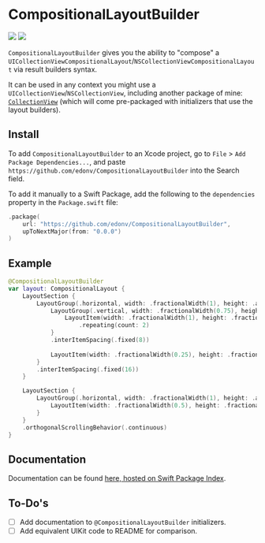 # CompositionalLayoutBuilder

[![](https://img.shields.io/endpoint?url=https%3A%2F%2Fswiftpackageindex.com%2Fapi%2Fpackages%2Fedonv%2FCompositionalLayoutBuilder%2Fbadge%3Ftype%3Dswift-versions)](https://swiftpackageindex.com/edonv/CompositionalLayoutBuilder)
[![](https://img.shields.io/endpoint?url=https%3A%2F%2Fswiftpackageindex.com%2Fapi%2Fpackages%2Fedonv%2FCompositionalLayoutBuilder%2Fbadge%3Ftype%3Dplatforms)](https://swiftpackageindex.com/edonv/CompositionalLayoutBuilder)

`CompositionalLayoutBuilder` gives you the ability to "compose" a `UICollectionViewCompositionalLayout`/`NSCollectionViewCompositionalLayout` via result builders syntax.

It can be used in any context you might use a `UICollectionView`/`NSCollectionView`, including another package of mine: [`CollectionView`](https://github.com/edonv/CollectionView) (which will come pre-packaged with initializers that use the layout builders).

## Install

To add `CompositionalLayoutBuilder` to an Xcode project, go to `File` > `Add Package Dependencies...`, and paste `https://github.com/edonv/CompositionalLayoutBuilder` into the Search field.

To add it manually to a Swift Package, add the following to the `dependencies` property in the `Package.swift` file:

```swift
.package(
    url: "https://github.com/edonv/CompositionalLayoutBuilder",
    upToNextMajor(from: "0.0.0")
)
```

## Example

```swift
@CompositionalLayoutBuilder
var layout: CompositionalLayout {
    LayoutSection {
        LayoutGroup(.horizontal, width: .fractionalWidth(1), height: .absolute(200)) {
            LayoutGroup(.vertical, width: .fractionalWidth(0.75), height: .fractionalHeight(1)) {
                LayoutItem(width: .fractionalWidth(1), height: .fractionalHeight(0.5))
                    .repeating(count: 2)
            }
            .interItemSpacing(.fixed(8))
            
            LayoutItem(width: .fractionalWidth(0.25), height: .fractionalHeight(1))
        }
        .interItemSpacing(.fixed(16))
    }

    LayoutSection {
        LayoutGroup(.horizontal, width: .fractionalWidth(1), height: .absolute(100)) {
            LayoutItem(width: .fractionalWidth(0.5), height: .fractionalHeight(1))
        }
    }
    .orthogonalScrollingBehavior(.continuous)
}
```

## Documentation

Documentation can be found [here, hosted on Swift Package Index](https://swiftpackageindex.com/edonv/CompositionalLayoutBuilder//documentation/compositionallayoutbuilder).

## To-Do's

- [ ] Add documentation to `@CompositionalLayoutBuilder` initializers.
- [ ] Add equivalent UIKit code to README for comparison.
